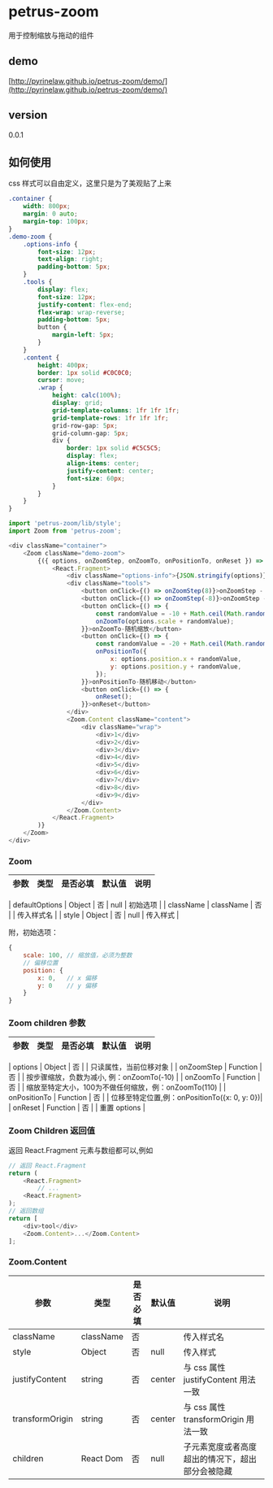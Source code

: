 # petrus-zoom
用于控制缩放与拖动的组件

## demo
[http://pyrinelaw.github.io/petrus-zoom/demo/](http://pyrinelaw.github.io/petrus-zoom/demo/)

## version
0.0.1

## 如何使用
css 样式可以自由定义，这里只是为了美观贴了上来
```css
.container {
    width: 800px;
    margin: 0 auto;
    margin-top: 100px;
}
.demo-zoom {
    .options-info {
        font-size: 12px;
        text-align: right;
        padding-bottom: 5px;
    }
    .tools {
        display: flex;
        font-size: 12px;
        justify-content: flex-end;
        flex-wrap: wrap-reverse;
        padding-bottom: 5px;
        button {
            margin-left: 5px;
        }
    }
    .content {
        height: 400px;
        border: 1px solid #C0C0C0;
        cursor: move;
        .wrap {
            height: calc(100%);
            display: grid;
            grid-template-columns: 1fr 1fr 1fr;
            grid-template-rows: 1fr 1fr 1fr;
            grid-row-gap: 5px;
            grid-column-gap: 5px;
            div {
                border: 1px solid #C5C5C5;
                display: flex;
                align-items: center;
                justify-content: center;
                font-size: 60px;
            }
        }
    }
}
```
```js
import 'petrus-zoom/lib/style';
import Zoom from 'petrus-zoom';

<div className="container">
    <Zoom className="demo-zoom">
        {({ options, onZoomStep, onZoomTo, onPositionTo, onReset }) => (
            <React.Fragment>
                <div className="options-info">{JSON.stringify(options)}</div>
                <div className="tools">
                    <button onClick={() => onZoomStep(8)}>onZoomStep - out</button>
                    <button onClick={() => onZoomStep(-8)}>onZoomStep - in</button>
                    <button onClick={() => {
                        const randomValue = -10 + Math.ceil(Math.random() * 20);
                        onZoomTo(options.scale + randomValue);
                    }}>onZoomTo-随机缩放</button>
                    <button onClick={() => {
                        const randomValue = -20 + Math.ceil(Math.random() * 40);
                        onPositionTo({
                            x: options.position.x + randomValue,
                            y: options.position.y + randomValue,
                        });
                    }}>onPositionTo-随机移动</button>
                    <button onClick={() => {
                        onReset();
                    }}>onReset</button>
                </div>
                <Zoom.Content className="content">
                    <div className="wrap">
                        <div>1</div>
                        <div>2</div>
                        <div>3</div>
                        <div>4</div>
                        <div>5</div>
                        <div>6</div>
                        <div>7</div>
                        <div>8</div>
                        <div>9</div>
                    </div>
                </Zoom.Content>
            </React.Fragment>
        )}
    </Zoom>
</div>
```

### Zoom

| 参数 | 类型 | 是否必填 | 默认值 | 说明 |
|------|------|------|------|------|

| defaultOptions | Object | 否 | null | 初始选项 |
| className | className | 否 |  | 传入样式名 |
| style | Object | 否 | null | 传入样式 |

附，初始选项：

``` javascript
{ 
    scale: 100, // 缩放值，必须为整数
    // 偏移位置
    position: { 
        x: 0,   // x 偏移
        y: 0    // y 偏移
    }
}
```

### Zoom children 参数

| 参数 | 类型 | 是否必填 | 默认值 | 说明 |
|------|------|------|------|------|

| options | Object | 否 |  | 只读属性，当前位移对象 |
| onZoomStep | Function | 否 |  | 按步骤缩放，负数为减小, 例：onZoomTo(-10) |
| onZoomTo | Function | 否 |  | 缩放至特定大小，100为不做任何缩放，例：onZoomTo(110) |
| onPositionTo | Function | 否 |  | 位移至特定位置,例：onPositionTo({x: 0, y: 0})|
| onReset | Function | 否 |  | 重置 options |

### Zoom Children 返回值

返回 React.Fragment 元素与数组都可以,例如

``` javascript
// 返回 React.Fragment
return (
    <React.Fragment>
        // ...
    <React.Fragment>
);
// 返回数组
return [
    <div>tool</div>
    <Zoom.Content>...</Zoom.Content>
];
```

### Zoom.Content

| 参数 | 类型 | 是否必填 | 默认值 | 说明 |
|------|------|------|------|------|
| className | className | 否 |  | 传入样式名 |
| style | Object | 否 | null | 传入样式 |
| justifyContent | string | 否 | center | 与 css 属性 justifyContent 用法一致 |
| transformOrigin | string | 否 | center | 与 css 属性 transformOrigin 用法一致 |
| children | React Dom | 否 | null | 子元素宽度或者高度超出的情况下，超出部分会被隐藏 |
